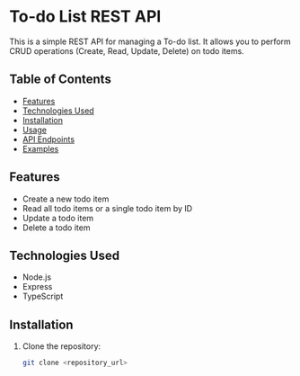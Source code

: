 # To-do List REST API

This is a simple REST API for managing a To-do list. It allows you to perform CRUD operations (Create, Read, Update, Delete) on todo items.

## Table of Contents

- [Features](#features)
- [Technologies Used](#technologies-used)
- [Installation](#installation)
- [Usage](#usage)
- [API Endpoints](#api-endpoints)
- [Examples](#examples)

## Features

- Create a new todo item
- Read all todo items or a single todo item by ID
- Update a todo item
- Delete a todo item

## Technologies Used

- Node.js
- Express
- TypeScript

## Installation

1. Clone the repository:

   ```bash
   git clone <repository_url>
